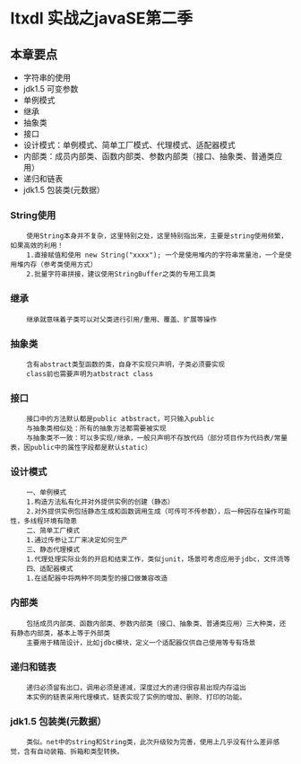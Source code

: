 # Itxdl 实战之javaSE第二季
## 本章要点
* 字符串的使用
* jdk1.5 可变参数
* 单例模式
* 继承
* 抽象类
* 接口
* 设计模式：单例模式、简单工厂模式、代理模式、适配器模式
* 内部类：成员内部类、函数内部类、参数内部类（接口、抽象类、普通类应用）
* 递归和链表
* jdk1.5 包装类(元数据）

### String使用
		使用String本身并不复杂，这里特别之处，这里特别指出来，主要是string使用频繁，如果高效的利用！
		1.直接赋值和使用 new String("xxxx"); 一个是使用堆内的字符串常量池，一个是使用堆内存（参考类使用方式）
		2.批量字符串拼接，建议使用StringBuffer之类的专用工具类
		
### 继承
		继承就意味着子类可以对父类进行引用/重用、覆盖、扩展等操作
		
### 抽象类 
		含有abstract类型函数的类，自身不实现只声明，子类必须要实现
		class前也需要声明为atbstract class

### 接口
		接口中的方法默认都是public atbstract，可只输入public
		与抽象类相似处：所有的抽象方法都需要被实现
		与抽象类不一致：可以多实现/继承，一般只声明不存放代码（部分项目作为代码表/常量表，因public中的属性字段都是默认static）
		
### 设计模式
		一、单例模式
		1.构造方法私有化并对外提供实例的创建（静态）
		2.对外提供实例包括静态生成和函数调用生成（可传可不传参数），后一种因存在操作可能性，多线程环境有隐患
		二、简单工厂模式
		1.通过传参让工厂来决定如何生产
		三、静态代理模式
		1.代理处理实际业务的开启和结束工作，类似junit，场景可考虑应用于jdbc，文件流等
		四、适配器模式
		1.在适配器中将两种不同类型的接口做兼容改造
		
### 内部类
		包括成员内部类、函数内部类、参数内部类（接口、抽象类、普通类应用）三大种类，还有静态内部类，基本上等于外部类
		主要用于精简设计，比如jdbc模块，定义一个适配器仅供自己使用等专有场景
		
### 递归和链表
		递归必须留有出口，调用必须是递减，深度过大的递归很容易出现内存溢出
		本实例的链表采用代理模式，链表实现了实例的增加、删除、打印的功能。
		
### jdk1.5 包装类(元数据）
		类似。net中的string和String类，此次升级较为完善，使用上几乎没有什么差异感觉，含有自动装箱、拆箱和类型转换。
		
		
		

		

		